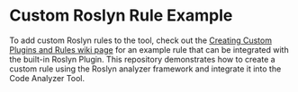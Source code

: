 # Custom Roslyn Rule Example

To add custom Roslyn rules to the tool, check out the [Creating Custom Plugins and Rules wiki page](https://github.com/CodeAnalyzerIS/code-analyzer-tool/wiki/Creating-Custom-Plugins-and-Rules) for an example rule that can be integrated with the built-in Roslyn Plugin. This repository demonstrates how to create a custom rule using the Roslyn analyzer framework and integrate it into the Code Analyzer Tool.
